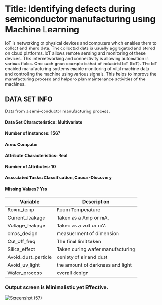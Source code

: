 # Title: Identifying defects during semiconductor manufacturing using Machine Learning
IoT is networking of physical devices and computers which  enables them to collect and share data. 
The collected data is  usually aggregated and stored on cloud platforms. 
IoT allows  remote sensing and monitoring of these devices. 
This  internetworking and connectivity is allowing automation in  various fields.
One such great example is that of industrial IoT (IIoT). The 
IoT enabled manufacturing systems enable monitoring of vital 
machine data and controlling the machine using various signals. 
This helps to improve the manufacturing process and helps to 
plan maintenance activities of the machines.

## DATA SET INFO
Data from a semi-conductor manufacturing process.

#### Data Set Characteristics: Multivariate
#### Number of Instances: 1567
#### Area: Computer
#### Attribute Characteristics: Real
#### Number of Attributes: 10
#### Associated Tasks: Classification, Causal-Discovery
#### Missing Values? Yes
| Variable          	| Description                                    	|
|-------------------	|------------------------------------------------	|
| Room_temp           	| Room Temperature                                 	|
| Current_leakage    	| Taken as a Amp or mA.                            	|
| Voltage_leakage     	| Taken as a volt or mV.                        	|
| cmos_design        	| measuerment of dimension                      	|
| Cut_off_freq         	| The final limit taken                         	|
| Silica_effect     	| Taken during wafer manufacturing              	|
| Avoid_dust_particle  	| denisty of air and dust                         	|
| Avoid_uv_light    	| the amount of darkness and light              	|
| Wafer_process        	| overall design                                	|

### Output screen is Minimalistic yet Effective. 

![Screenshot (57)](https://user-images.githubusercontent.com/55926625/137259272-222c4c08-81b2-4774-8cce-deebba654c90.png)

